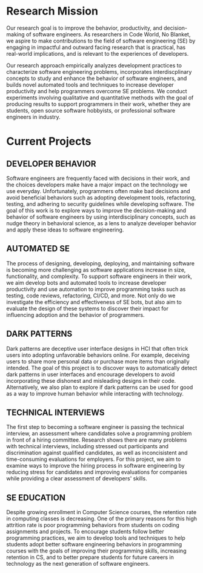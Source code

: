 # Research Mission

Our research goal is to improve the behavior, productivity, and decision-making of software engineers. As researchers in Code World, No Blanket, we aspire to make contributions to the field of software engineering (SE) by engaging in impactful and outward facing research that is practical, has real-world implications, and is relevant to the experiences of developers.

Our research approach empirically analyzes development practices to characterize software engineering problems, incorporates interdiscplinary concepts to study and enhance the behavior of software engineers, and builds novel automated tools and techniques to increase developer productivity and help programmers overcome SE problems. We conduct experiments involving qualitative and quantitative methods with the goal of producing results to support programmers in their work, whether they are students, open source software hobbyists, or professional software engineers in industry.

# Current Projects

## DEVELOPER BEHAVIOR

Software engineers are frequently faced with decisions in their work, and the choices developers make have a major impact on the technology we use everyday. Unfortunately, programmers often make bad decisions and avoid beneficial behaviors such as adopting development tools, refactoring, testing, and adhering to security guidelines while developing software. The goal of this work is to explore ways to improve the decision-making and behavior of software engineers by using interdisciplinary concepts, such as nudge theory in behavioral science, as a lens to analyze developer behavior and apply these ideas to software engineering.

## AUTOMATED SE

The process of designing, developing, deploying, and maintaining software is becoming more challenging as software applications increase in size, functionality, and complexity. To support software engineers in their work, we aim develop bots and automated tools to increase developer productivity and use automation to improve programming tasks such as testing, code reviews, refactoring, CI/CD, and more. Not only do we investigate the efficiency and effectiveness of SE bots, but also aim to evaluate the design of these systems to discover their impact for influencing adoption and the behavior of programmers.

## DARK PATTERNS

Dark patterns are deceptive user interface designs in HCI that often trick users into adopting unfavorable behaviors online. For example, deceiving users to share more personal data or purchase more items than originally intended. The goal of this project is to discover ways to automatically detect dark patterns in user interfaces and encourage developers to avoid incorporating these dishonest and misleading designs in their code. Alternatively, we also plan to explore if dark patterns can be used for good as a way to improve human behavior while interacting with technology.

## TECHNICAL INTERVIEWS

The first step to becoming a software engineer is passing the technical interview, an assessment where candidates solve a programming problem in front of a hiring committee. Research shows there are many problems with technical interviews, including stressed out participants and discrimination against qualified candidates, as well as inconcisistent and time-consuming evaluations for employers. For this project, we aim to examine ways to improve the hiring process in software engineering by reducing stress for candidates and improving evaluations for companies while providing a clear assessment of developers' skills.

## SE EDUCATION

Despite growing enrollment in Computer Science courses, the retention rate in computing classes is decreasing. One of the primary reasons for this high attrition rate is poor programming behaviors from students on coding assignments and projects. To encourage students follow better programming practices, we aim to develop tools and techniques to help students adopt better software engineering behaviors in programming courses with the goals of improving their programming skills, increasing retention in CS, and to better prepare students for future careers in technology as the next generation of software engineers.